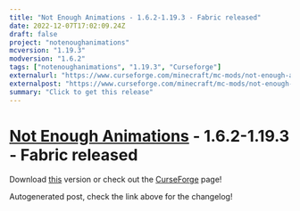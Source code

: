 ```yaml
---
title: "Not Enough Animations - 1.6.2-1.19.3 - Fabric released"
date: 2022-12-07T17:02:09.24Z
draft: false
project: "notenoughanimations"
mcversion: "1.19.3"
modversion: "1.6.2"
tags: ["notenoughanimations", "1.19.3", "Curseforge"]
externalurl: "https://www.curseforge.com/minecraft/mc-mods/not-enough-animations/files/4142247"
externalpost: "https://www.curseforge.com/minecraft/mc-mods/not-enough-animations/files/4142247"
summary: "Click to get this release"
---
```

# [Not Enough Animations](/project/notenoughanimations) - 1.6.2-1.19.3 - Fabric released
Download [this](https://www.curseforge.com/minecraft/mc-mods/not-enough-animations/files/4142247) version or check out the [CurseForge](https://www.curseforge.com/minecraft/mc-mods/not-enough-animations) page!

Autogenerated post, check the link above for the changelog!
